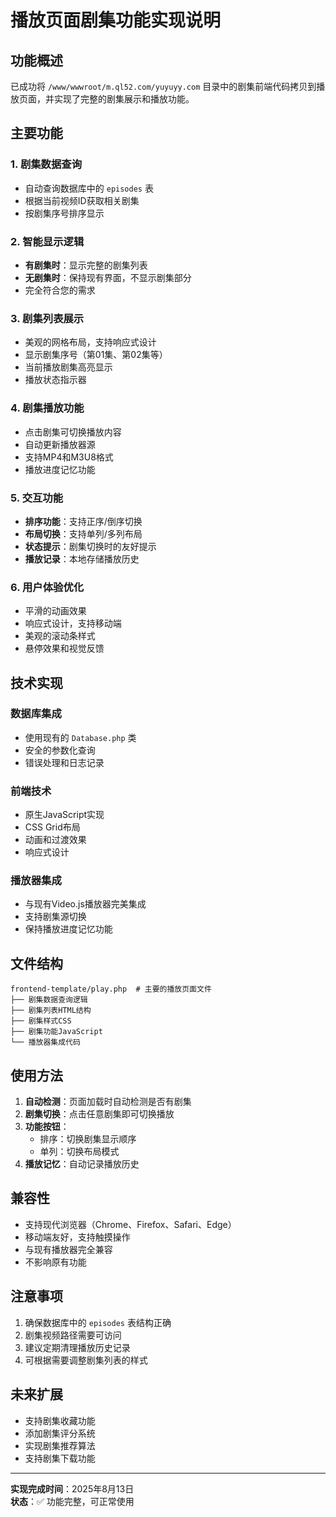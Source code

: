 # 播放页面剧集功能实现说明

## 功能概述

已成功将 `/www/wwwroot/m.ql52.com/yuyuyy.com` 目录中的剧集前端代码拷贝到播放页面，并实现了完整的剧集展示和播放功能。

## 主要功能

### 1. 剧集数据查询
- 自动查询数据库中的 `episodes` 表
- 根据当前视频ID获取相关剧集
- 按剧集序号排序显示

### 2. 智能显示逻辑
- **有剧集时**：显示完整的剧集列表
- **无剧集时**：保持现有界面，不显示剧集部分
- 完全符合您的需求

### 3. 剧集列表展示
- 美观的网格布局，支持响应式设计
- 显示剧集序号（第01集、第02集等）
- 当前播放剧集高亮显示
- 播放状态指示器

### 4. 剧集播放功能
- 点击剧集可切换播放内容
- 自动更新播放器源
- 支持MP4和M3U8格式
- 播放进度记忆功能

### 5. 交互功能
- **排序功能**：支持正序/倒序切换
- **布局切换**：支持单列/多列布局
- **状态提示**：剧集切换时的友好提示
- **播放记录**：本地存储播放历史

### 6. 用户体验优化
- 平滑的动画效果
- 响应式设计，支持移动端
- 美观的滚动条样式
- 悬停效果和视觉反馈

## 技术实现

### 数据库集成
- 使用现有的 `Database.php` 类
- 安全的参数化查询
- 错误处理和日志记录

### 前端技术
- 原生JavaScript实现
- CSS Grid布局
- 动画和过渡效果
- 响应式设计

### 播放器集成
- 与现有Video.js播放器完美集成
- 支持剧集源切换
- 保持播放进度记忆功能

## 文件结构

```
frontend-template/play.php  # 主要的播放页面文件
├── 剧集数据查询逻辑
├── 剧集列表HTML结构
├── 剧集样式CSS
├── 剧集功能JavaScript
└── 播放器集成代码
```

## 使用方法

1. **自动检测**：页面加载时自动检测是否有剧集
2. **剧集切换**：点击任意剧集即可切换播放
3. **功能按钮**：
   - 排序：切换剧集显示顺序
   - 单列：切换布局模式
4. **播放记忆**：自动记录播放历史

## 兼容性

- 支持现代浏览器（Chrome、Firefox、Safari、Edge）
- 移动端友好，支持触摸操作
- 与现有播放器完全兼容
- 不影响原有功能

## 注意事项

1. 确保数据库中的 `episodes` 表结构正确
2. 剧集视频路径需要可访问
3. 建议定期清理播放历史记录
4. 可根据需要调整剧集列表的样式

## 未来扩展

- 支持剧集收藏功能
- 添加剧集评分系统
- 实现剧集推荐算法
- 支持剧集下载功能

---

**实现完成时间**：2025年8月13日  
**状态**：✅ 功能完整，可正常使用
